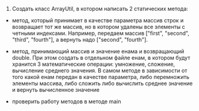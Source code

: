 1. Создать класс ArrayUtil, в котором написать 2 статических метода: 

- метод, который принимает в качестве параметра массив строк и возвращает тот же массив, но в котором удалены все элементы с четными индексами.
Например, передаем массив ["first", "second", "third", "fourth"], а вернуть надо ["second", "fourth"].

- метод, принимающий массив и значение енама и возвращающий double. При этом создать в отдельном файле енам, в котором будут хранится 3 математические операции: умножение, сложение, вычисление среднего значения. В самом методе в зависимости от того какой енам передан в качестве параметра, либо перемножить элементы массива, либо сложить либо вычислить среднее значение и вернуть вычисленное значение

- проверить работу методов в методе main
